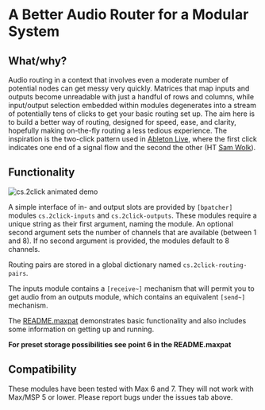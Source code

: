 # A Better Audio Router for a Modular System

## What/why?

Audio routing in a context that involves even a moderate number of potential nodes can get messy very quickly. Matrices that map inputs and outputs become unreadable with just a handful of rows and columns, while input/output selection embedded within modules degenerates into a stream of potentially tens of clicks to get your basic routing set up. The aim here is to build a better way of routing, designed for speed, ease, and clarity, hopefully making on-the-fly routing a less tedious experience. The inspiration is the two-click pattern used in [Ableton Live](https://www.ableton.com/), where the first click indicates one end of a signal flow and the second the other (HT [Sam Wolk](https://github.com/delta-6400)).

## Functionality

![cs.2click animated demo](http://www.chrisswithinbank.net/wp-content/uploads/2015/04/cs2click-example-2.gif)

A simple interface of in- and output slots are provided by `[bpatcher]` modules `cs.2click-inputs` and `cs.2click-outputs`. These modules require a unique string as their first argument, naming the module. An optional second argument sets the number of channels that are available (between 1 and 8). If no second argument is provided, the modules default to 8 channels.

Routing pairs are stored in a global dictionary named `cs.2click-routing-pairs`.

The inputs module contains a `[receive~]` mechanism that will permit you to get audio from an outputs module, which contains an equivalent `[send~]` mechanism.

The [README.maxpat](README.maxpat) demonstrates basic functionality and also includes some information on getting up and running.

**For preset storage possibilities see point 6 in the README.maxpat**

## Compatibility

These modules have been tested with Max 6 and 7. They will not work with Max/MSP 5 or lower. Please report bugs under the issues tab above.
